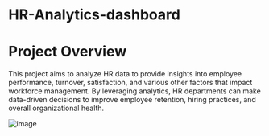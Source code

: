 # HR-Analytics-dashboard
# Project Overview
This project aims to analyze HR data to provide insights into employee performance, turnover, satisfaction, and various other factors that impact workforce management. By leveraging analytics, HR departments can make data-driven decisions to improve employee retention, hiring practices, and overall organizational health.

![image](https://github.com/user-attachments/assets/3713225b-34ab-42b1-88bf-dcb0aa836c79)
